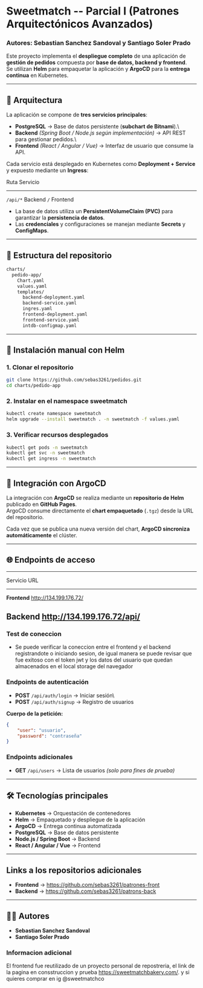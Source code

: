 # Sweetmatch -- Parcial I (Patrones Arquitectónicos Avanzados)

### Autores: Sebastian Sanchez Sandoval y Santiago Soler Prado

Este proyecto implementa el **despliegue completo** de una aplicación de
**gestión de pedidos** compuesta por **base de datos, backend y
frontend**.\
Se utilizan **Helm** para empaquetar la aplicación y **ArgoCD** para la
**entrega continua** en Kubernetes.

------------------------------------------------------------------------

## 📌 Arquitectura

La aplicación se compone de **tres servicios principales**:

-   **PostgreSQL** → Base de datos persistente (**subchart de
    Bitnami**).\
-   **Backend** *(Spring Boot / Node.js según implementación)* → API
    REST para gestionar pedidos.\
-   **Frontend** *(React / Angular / Vue)* → Interfaz de usuario que
    consume la API.

Cada servicio está desplegado en Kubernetes como **Deployment +
Service** y expuesto mediante un **Ingress**:

  Ruta       Servicio
  ---------- ----------
  `/api/*`   Backend
  `/`        Frontend

-   La base de datos utiliza un **PersistentVolumeClaim (PVC)** para
    garantizar la **persistencia de datos**.
-   Las **credenciales** y configuraciones se manejan mediante
    **Secrets** y **ConfigMaps**.

------------------------------------------------------------------------

## 📂 Estructura del repositorio

``` bash
charts/
  pedido-app/
    Chart.yaml
    values.yaml
    templates/
      backend-deployment.yaml
      backend-service.yaml
      ingres.yaml
      frontend-deployment.yaml
      frontend-service.yaml
      intdb-configmap.yaml
```

------------------------------------------------------------------------

## 🚀 Instalación manual con Helm

### 1. Clonar el repositorio

``` bash
git clone https://github.com/sebas3261/pedidos.git
cd charts/pedido-app
```

### 2. Instalar en el namespace **sweetmatch**

``` bash
kubectl create namespace sweetmatch
helm upgrade --install sweetmatch . -n sweetmatch -f values.yaml
```

### 3. Verificar recursos desplegados

``` bash
kubectl get pods -n sweetmatch
kubectl get svc -n sweetmatch
kubectl get ingress -n sweetmatch
```

------------------------------------------------------------------------

## 🔄 Integración con ArgoCD

La integración con **ArgoCD** se realiza mediante un **repositorio de
Helm** publicado en **GitHub Pages**.\
ArgoCD consume directamente el **chart empaquetado** (`.tgz`) desde la
URL del repositorio.

Cada vez que se publica una nueva versión del chart, **ArgoCD sincroniza
automáticamente** el clúster.

------------------------------------------------------------------------

## 🌐 Endpoints de acceso

  -----------------------------------------------------------------------
  Servicio            URL
  ------------------- ---------------------------------------------------
  **Frontend**        <http://134.199.176.72/>

  **Backend**         <http://134.199.176.72/api/>
  -----------------------------------------------------------------------

### Test de coneccion
- Se puede verificar la coneccion entre el frontend y el backend registrandote o iniciando sesion, de igual manera se puede revisar que fue exitoso con el token jwt y los datos del usuario que quedan almacenados en el local storage del navegador

### Endpoints de autenticación

-   **POST** `/api/auth/login` → Iniciar sesión\
-   **POST** `/api/auth/signup` → Registro de usuarios

**Cuerpo de la petición:**

``` json
{
    "user": "usuario",
    "password": "contraseña"
}
```

### Endpoints adicionales

-   **GET** `/api/users` → Lista de usuarios *(solo para fines de
    prueba)*

------------------------------------------------------------------------

## 🛠️ Tecnologías principales

-   **Kubernetes** → Orquestación de contenedores
-   **Helm** → Empaquetado y despliegue de la aplicación
-   **ArgoCD** → Entrega continua automatizada
-   **PostgreSQL** → Base de datos persistente
-   **Node.js / Spring Boot** → Backend
-   **React / Angular / Vue** → Frontend

------------------------------------------------------------------------

## Links a los repositorios adicionales

-   **Frontend** -> https://github.com/sebas3261/patrones-front
-   **Backend** -> https://github.com/sebas3261/patrons-back

------------------------------------------------------------------------

## 👨‍💻 Autores

-   **Sebastian Sanchez Sandoval**
-   **Santiago Soler Prado**


### Informacion adicional

El frontend fue reutilizado de un proyecto personal de repostreria, el link de la pagina en consstruccion y prueba https://sweetmatchbakery.com/. y si quieres comprar en ig @sweetmatchco
